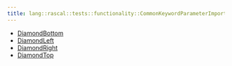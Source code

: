 ```yaml
---
title: lang::rascal::tests::functionality::CommonKeywordParameterImport1
---
```



* [DiamondBottom](../../../../../../Library/lang/rascal/tests/functionality/CommonKeywordParameterImport1/DiamondBottom.md)
* [DiamondLeft](../../../../../../Library/lang/rascal/tests/functionality/CommonKeywordParameterImport1/DiamondLeft.md)
* [DiamondRight](../../../../../../Library/lang/rascal/tests/functionality/CommonKeywordParameterImport1/DiamondRight.md)
* [DiamondTop](../../../../../../Library/lang/rascal/tests/functionality/CommonKeywordParameterImport1/DiamondTop.md)